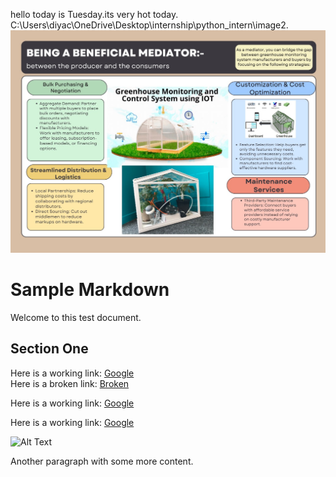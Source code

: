 hello
today is Tuesday.its very hot today.
C:\Users\diyac\OneDrive\Desktop\internship\python_intern\image2.
![alt text](<WhatsApp Image 2025-03-17 at 09.24.50_8914a6a5.jpg>)

# Sample Markdown

Welcome to this test document.

## Section One

Here is a working link: [Google](https://www.google.com)  
Here is a broken link: [Broken](https://thispagedoesnotexist123456789.com)

Here is a working link: [Google](https://www.google.com) 

Here is a working link: [Google](https://www.google.com) 

![Alt Text](https://via.placeholder.com/150)

Another paragraph with some more content.
